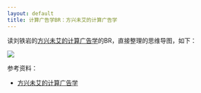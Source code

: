 ```yaml
---
layout: default 
title: 计算广告学BR：方兴未艾的计算广告学
---
```

读刘铁岩的[方兴未艾的计算广告学](http://blog.sina.com.cn/s/blog_4caedc7a0102eshz.html)的BR，直接整理的思维导图，如下：

<img src="http://arthur503.github.io/blog/assets/pic/201310/2013-10-09-Computational-Advertising-BR-flourishing-computational-advertising.png">

参考资料：

* [方兴未艾的计算广告学](http://blog.sina.com.cn/s/blog_4caedc7a0102eshz.html)